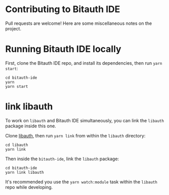 # Contributing to Bitauth IDE

Pull requests are welcome! Here are some miscellaneous notes on the project.

# Running Bitauth IDE locally

First, clone the Bitauth IDE repo, and install its dependencies, then run `yarn start`:

```
cd bitauth-ide
yarn
yarn start
```

# link libauth

To work on `libauth` and Bitauth IDE simultaneously, you can link the `libauth` package inside this one.

Clone [libauth](https://github.com/bitauth/libauth/), then run `yarn link` from within the `libauth` directory:

```
cd libauth
yarn link
```

Then inside the `bitauth-ide`, link the `libauth` package:

```
cd bitauth-ide
yarn link libauth
```

It's recommended you use the `yarn watch:module` task within the `libauth` repo while developing.
